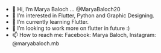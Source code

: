 - 👋 Hi, I’m Marya Baloch ... @MaryaBaloch20
- 👀 I’m interested in Flutter, Python and Graphic Designing.
- 🌱 I’m currently learning Flutter.
- 💞️ I’m looking to work more on flutter in future :)
- 📫 How to reach me: Facebook: Marya Baloch, Instagram: @maryabaloch.mb

<!---
MaryaBaloch20/MaryaBaloch20 is a ✨ special ✨ repository because its `README.md` (this file) appears on your GitHub profile.
You can click the Preview link to take a look at your changes.
--->
